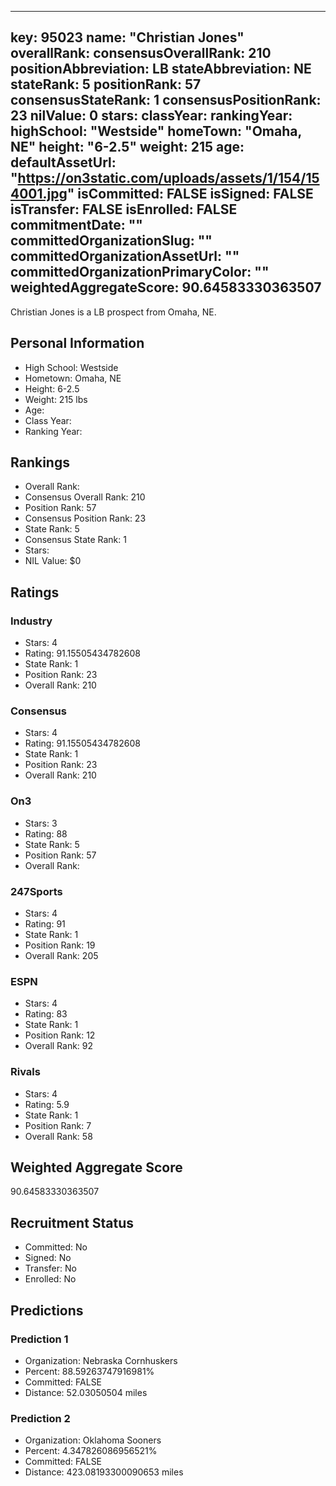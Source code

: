 ---
  key: 95023
  name: "Christian Jones"
  overallRank: 
  consensusOverallRank: 210
  positionAbbreviation: LB
  stateAbbreviation: NE
  stateRank: 5
  positionRank: 57
  consensusStateRank: 1
  consensusPositionRank: 23
  nilValue: 0
  stars: 
  classYear: 
  rankingYear: 
  highSchool: "Westside"
  homeTown: "Omaha, NE"
  height: "6-2.5"
  weight: 215
  age: 
  defaultAssetUrl: "https://on3static.com/uploads/assets/1/154/154001.jpg"
  isCommitted: FALSE
  isSigned: FALSE
  isTransfer: FALSE
  isEnrolled: FALSE
  commitmentDate: ""
  committedOrganizationSlug: ""
  committedOrganizationAssetUrl: ""
  committedOrganizationPrimaryColor: ""
  weightedAggregateScore: 90.64583330363507
  ---
  
  Christian Jones is a LB prospect from Omaha, NE.
  
  ## Personal Information
  - High School: Westside
  - Hometown: Omaha, NE
  - Height: 6-2.5
  - Weight: 215 lbs
  - Age: 
  - Class Year: 
  - Ranking Year: 
  
  ## Rankings
  - Overall Rank: 
  - Consensus Overall Rank: 210
  - Position Rank: 57
  - Consensus Position Rank: 23
  - State Rank: 5
  - Consensus State Rank: 1
  - Stars: 
  - NIL Value: $0
  
  ## Ratings
  
  ### Industry
  - Stars: 4
  - Rating: 91.15505434782608
  - State Rank: 1
  - Position Rank: 23
  - Overall Rank: 210
  
  ### Consensus
  - Stars: 4
  - Rating: 91.15505434782608
  - State Rank: 1
  - Position Rank: 23
  - Overall Rank: 210
  
  ### On3
  - Stars: 3
  - Rating: 88
  - State Rank: 5
  - Position Rank: 57
  - Overall Rank: 
  
  ### 247Sports
  - Stars: 4
  - Rating: 91
  - State Rank: 1
  - Position Rank: 19
  - Overall Rank: 205
  
  ### ESPN
  - Stars: 4
  - Rating: 83
  - State Rank: 1
  - Position Rank: 12
  - Overall Rank: 92
  
  ### Rivals
  - Stars: 4
  - Rating: 5.9
  - State Rank: 1
  - Position Rank: 7
  - Overall Rank: 58
  
  ## Weighted Aggregate Score
  90.64583330363507
  
  ## Recruitment Status
  - Committed: No
  - Signed: No
  - Transfer: No
  - Enrolled: No
  
  
  
  ## Predictions
  
  ### Prediction 1
  - Organization: Nebraska Cornhuskers
  - Percent: 88.59263747916981%
  - Committed: FALSE
  - Distance: 52.03050504 miles
  
  ### Prediction 2
  - Organization: Oklahoma Sooners
  - Percent: 4.347826086956521%
  - Committed: FALSE
  - Distance: 423.08193300090653 miles
  